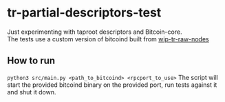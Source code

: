 # tr-partial-descriptors-test

Just experimenting with taproot descriptors and Bitcoin-core.  
The tests use a custom version of bitcoind built from [wip-tr-raw-nodes](https://github.com/Eunovo/bitcoin/tree/wip-tr-raw-nodes)

## How to run
`python3 src/main.py <path_to_bitcoind> <rpcport_to_use>`
The script will start the provided bitcoind binary on the provided port, run tests against it and shut it down.
